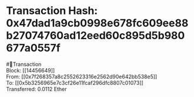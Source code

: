 
Transaction Hash: 0x47dad1a9cb0998e678fc609ee88b27074760ad12eed60c895d5b980677a0557f
====================================================================================
  
#💸Transaction  
Block: [[14456649]]  
From: [[0x7f268357a8c2552623316e2562d90e642bb538e5]]  
To: [[0x5b3256965e7c3cf26e11fcaf296dfc8807c01073]]  
Transferred: 0.0112 Ether